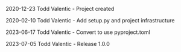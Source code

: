 2020-12-23  Todd Valentic
    - Project created

2020-02-10  Todd Valentic
    - Add setup.py and project infrastructure

2023-06-17  Todd Valentic
    - Convert to use pyproject.toml

2023-07-05  Todd Valentic
    - Release 1.0.0
